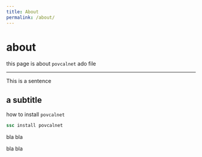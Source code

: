 ```yaml
---
title: About
permalink: /about/
---
```


# about

this page is about `povcalnet` ado file

---

This is a sentence 

## a subtitle

how to install `povcalnet`

```stata
ssc install povcalnet
```
 bla bla 
 
 bla bla
 

